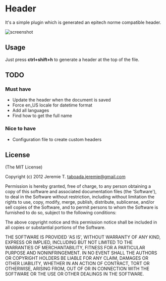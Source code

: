 Header
======

It's a simple plugin which is generated an epitech norme compatible header.

![screenshot](header/blob/master/screenshot.png)

Usage
-----

Just press __ctrl+shift+h__ to generate a header at the top of the file.

TODO
----

### Must have

- Update the header when the document is saved
- Force en_US locale for datetime format
- Add all languages
- Find how to get the full name

### Nice to have

- Configuration file to create custom headers

License
-------

(The MIT License)

Copyright (c) 2012 Jeremie T. taboada.jeremie@gmail.com

Permission is hereby granted, free of charge, to any person obtaining
a copy of this software and associated documentation files (the
'Software'), to deal in the Software without restriction, including
without limitation the rights to use, copy, modify, merge, publish,
distribute, sublicense, and/or sell copies of the Software, and to
permit persons to whom the Software is furnished to do so, subject to
the following conditions:

The above copyright notice and this permission notice shall be
included in all copies or substantial portions of the Software.

THE SOFTWARE IS PROVIDED 'AS IS', WITHOUT WARRANTY OF ANY KIND,
EXPRESS OR IMPLIED, INCLUDING BUT NOT LIMITED TO THE WARRANTIES OF
MERCHANTABILITY, FITNESS FOR A PARTICULAR PURPOSE AND NONINFRINGEMENT.
IN NO EVENT SHALL THE AUTHORS OR COPYRIGHT HOLDERS BE LIABLE FOR ANY
CLAIM, DAMAGES OR OTHER LIABILITY, WHETHER IN AN ACTION OF CONTRACT,
TORT OR OTHERWISE, ARISING FROM, OUT OF OR IN CONNECTION WITH THE
SOFTWARE OR THE USE OR OTHER DEALINGS IN THE SOFTWARE.